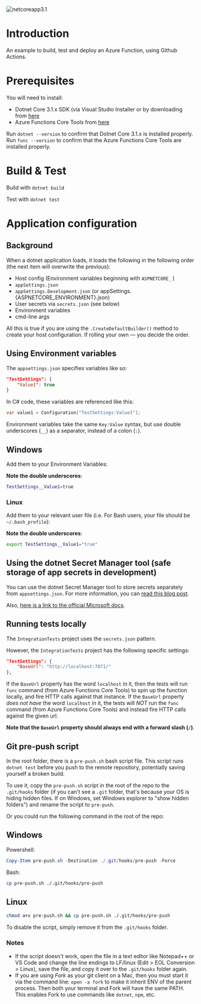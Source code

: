 ![netcoreapp3.1](https://github.com/swiftbitdotco/GithubActionsWithAnAzureFunction/actions/workflows/build-and-test.yml/badge.svg?branch=netcoreapp3.1)

# Introduction

An example to build, test and deploy an Azure Function, using Github Actions.

# Prerequisites

You will need to install:

- Dotnet Core 3.1.x SDK (via Visual Studio Installer or by downloading from [here](https://dotnet.microsoft.com/download)
- Azure Functions Core Tools from [here](https://github.com/Azure/azure-functions-core-tools)

Run `dotnet --version` to confirm that Dotnet Core 3.1.x is installed properly.
Run `func --version` to confirm that the Azure Functions Core Tools are installed properly.

# Build & Test

Build with `dotnet build`

Test with `dotnet test`

# Application configuration

## Background

When a dotnet application loads, it loads the following in the following order (the next item will overwrite the previous):

- Host config (Environment variables beginning with `ASPNETCORE_` )
- `appSettings.json`
- `appSettings.Development.json` (or appSettings.{ASPNETCORE_ENVIRONMENT}.json)
- User secrets via `secrets.json` (see below)
- Environment variables
- cmd-line args

All this is true if you are using the `.CreateDefaultBuilder()` method to create your host configuration. If rolling your own — you decide the order.

## Using Environment variables

The `appsettings.json` specifies variables like so:

```json
"TestSettings": {
    "Value1": true
}
```

In C# code, these variables are referenced like this:

```csharp
var value1 = Configuration["TestSettings:Value1"];
```

Environment variables take the same `Key:Value` syntax, but use double underscores (`__`) as a separator, instead of a colon (`:`).

## Windows

Add them to your Environment Variables:

**Note the double underscores**:

```bash
TestSettings__Value1=true
```

### Linux

Add them to your relevant user file (i.e. For Bash users, your file should be `~/.bash_profile`):

**Note the double underscores**:

```bash
export TestSettings__Value1="true"
```

## Using the dotnet Secret Manager tool (safe storage of app secrets in development)

You can use the dotnet Secret Manager tool to store secrets separately from `appsettings.json`.
For more information, you can [read this blog post](https://medium.com/datadigest/user-secrets-in-asp-net-core-with-jetbrains-rider-26c381177391).

Also, [here is a link to the official Microsoft docs](https://docs.microsoft.com/en-us/aspnet/core/security/app-secrets?view=aspnetcore-3.1&tabs=linux).

## Running tests locally

The `IntegrationTests` project uses the `secrets.json` pattern.

However, the `IntegrationTests` project has the following specific settings:

```json
"TestSettings": {
    "BaseUrl": "http://localhost:7071/"
},
```

If the `BaseUrl` property has the word `localhost` in it, then the tests will run `func` command (from Azure Functions Core Tools) to spin up the function locally, and fire HTTP calls against that instance.
If the `BaseUrl` property _does not have_ the word `localhost` in it, the tests will _NOT_ run the `func` command (from Azure Functions Core Tools) and instead fire HTTP calls against the given url.

**Note that the `BaseUrl` property should always end with a forward slash (`/`)**.

## Git pre-push script

In the root folder, there is a `pre-push.sh` bash script file. This script runs `dotnet test` before you push to the remote repository, potentially saving yourself a broken build.

To use it, copy the `pre-push.sh` script in the root of the repo to the `.git/hooks` folder (if you can't see a `.git` folder, that's because your OS is hiding hidden files. If on Windows, set Windows explorer to "show hidden folders") and rename the script to `pre-push`.

Or you could run the following command in the root of the repo:

## Windows

Powershell:

```powershell
Copy-Item pre-push.sh -Destination ./.git/hooks/pre-push -Force
```

Bash:

```bash
cp pre-push.sh ./.git/hooks/pre-push
```

## Linux

```bash
chmod a+x pre-push.sh && cp pre-push.sh ./.git/hooks/pre-push
```

To disable the script, simply remove it from the `.git/hooks` folder.

### Notes

- If the script doesn't work, open the file in a text editor like Notepad++ or VS Code and change the line endings to LF/linux (Edit > EOL Conversion > Linux), save the file, and copy it over to the `.git/hooks` folder again.
- If you are using _Fork_ as your git client on a Mac, then you must start it via the command line: `open -a fork` to make it inherit ENV of the parent process. Then both your terminal and Fork will have the same PATH. This enables Fork to use commands like `dotnet`, `npm`, etc.
